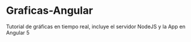# Graficas-Angular
Tutorial de gráficas en tiempo real, incluye el servidor NodeJS y la App en Angular 5

